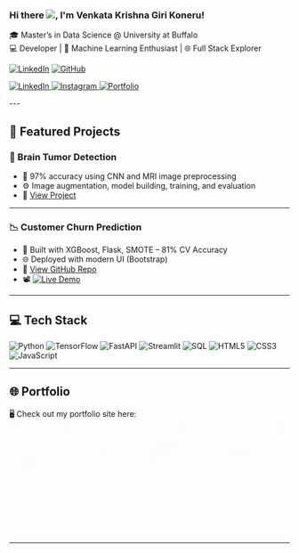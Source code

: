 ### Hi there <img src="https://raw.githubusercontent.com/MartinHeinz/MartinHeinz/master/wave.gif" width="30px">, I'm Venkata Krishna Giri Koneru!

🎓 Master’s in Data Science @ University at Buffalo  
💻 Developer | 🧠 Machine Learning Enthusiast | 🌐 Full Stack Explorer

[![LinkedIn](https://img.shields.io/badge/LinkedIn-Connect-blue?style=flat-square&logo=linkedin)](https://www.linkedin.com/in/venkata-krishna-giri-koneru-6625101a9/)
[![GitHub](https://img.shields.io/badge/GitHub-Follow-black?style=flat-square&logo=github)](https://github.com/krishnagiri1)


<p align="left"> <a href="https://www.linkedin.com/in/venkata-krishna-giri-koneru-6625101a9/" target="_blank"> <img alt="LinkedIn" src="https://img.shields.io/badge/LinkedIn-0A66C2?style=for-the-badge&logo=linkedin&logoColor=white"/> </a> <a href="https://www.instagram.com/krishna_._giri/" target="_blank"> <img alt="Instagram" src="https://img.shields.io/badge/Instagram-E4405F?style=for-the-badge&logo=instagram&logoColor=white"/> </a> <a href="https://fanciful-figolla-b75344.netlify.app/" target="_blank"> <img alt="Portfolio" src="https://img.shields.io/badge/Portfolio-000000?style=for-the-badge&logo=internet-explorer&logoColor=white"/> </a> </p>
---

## 🚀 Featured Projects

### 🧠 Brain Tumor Detection
- 🧬 97% accuracy using CNN and MRI image preprocessing  
- ⚙️ Image augmentation, model building, training, and evaluation  
- 🔗 [View Project](https://github.com/krishnagiri1/Brain-Tumor-Detection)

---

### 📉 Customer Churn Prediction  
- 🤖 Built with XGBoost, Flask, SMOTE – 81% CV Accuracy  
- 🌐 Deployed with modern UI (Bootstrap)  
- 🔗 [View GitHub Repo](https://github.com/krishnagiri1/Customer-Churn-Prediction)  
- 📽️ [![Live Demo](https://img.shields.io/badge/Live%20Demo-On%20Render-blueviolet?style=flat-square&logo=render)](https://customer-churn-prediction-23n1.onrender.com/)


---

## 💻 Tech Stack

![Python](https://img.shields.io/badge/Python-3670A0?style=flat-square&logo=python&logoColor=white)
![TensorFlow](https://img.shields.io/badge/TensorFlow-FF6F00?style=flat-square&logo=tensorflow&logoColor=white)
![FastAPI](https://img.shields.io/badge/FastAPI-009688?style=flat-square&logo=fastapi&logoColor=white)
![Streamlit](https://img.shields.io/badge/Streamlit-FF4B4B?style=flat-square&logo=streamlit&logoColor=white)
![SQL](https://img.shields.io/badge/SQL-07405E?style=flat-square&logo=sqlite&logoColor=white)
![HTML5](https://img.shields.io/badge/HTML5-E34F26?style=flat-square&logo=html5&logoColor=white)
![CSS3](https://img.shields.io/badge/CSS3-1572B6?style=flat-square&logo=css3&logoColor=white)
![JavaScript](https://img.shields.io/badge/JavaScript-F7DF1E?style=flat-square&logo=javascript&logoColor=black)

---

## 🌐 Portfolio

🖥️ Check out my portfolio site here:  
[![Live Link](https://github.com/krishnagiri1/Customer-Churn-Prediction/blob/main/output.gif?raw=true)](https://fanciful-figolla-b75344.netlify.app/)

---




<!--
**krishnagiri1/krishnagiri1** is a ✨ _special_ ✨ repository because its `README.md` (this file) appears on your GitHub profile.

Here are some ideas to get you started:

- 🔭 I’m currently working on ...
- 🌱 I’m currently learning ...
- 👯 I’m looking to collaborate on ...
- 🤔 I’m looking for help with ...
- 💬 Ask me about ...
- 📫 How to reach me: ...
- 😄 Pronouns: ...
- ⚡ Fun fact: ...
-->
